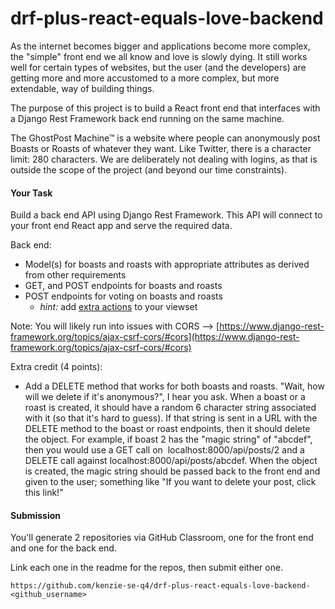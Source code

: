 # drf-plus-react-equals-love-backend

As the internet becomes bigger and applications become more complex, the "simple" front end we all know and love is slowly dying. It still works well for certain types of websites, but the user (and the developers) are getting more and more accustomed to a more complex, but more extendable, way of building things.

The purpose of this project is to build a React front end that interfaces with a Django Rest Framework back end running on the same machine.

The GhostPost Machine™ is a website where people can anonymously post Boasts or Roasts of whatever they want. Like Twitter, there is a character limit: 280 characters. We are deliberately not dealing with logins, as that is outside the scope of the project (and beyond our time constraints). 

#### **Your Task**

Build a back end API using Django Rest Framework. This API will connect to your front end React app and serve the required data.

Back end:

*   Model(s) for boasts and roasts with appropriate attributes as derived from other requirements
*   GET, and POST endpoints for boasts and roasts
*   POST endpoints for voting on boasts and roasts
    *   _hint:_ add [extra actions](https://www.django-rest-framework.org/api-guide/viewsets/#marking-extra-actions-for-routing) to your viewset

Note: You will likely run into issues with CORS --> [https://www.django-rest-framework.org/topics/ajax-csrf-cors/#cors](https://www.django-rest-framework.org/topics/ajax-csrf-cors/#cors)

Extra credit (4 points):

*   Add a DELETE method that works for both boasts and roasts. "Wait, how will we delete if it's anonymous?", I hear you ask. When a boast or a roast is created, it should have a random 6 character string associated with it (so that it's hard to guess). If that string is sent in a URL with the DELETE method to the boast or roast endpoints, then it should delete the object. For example, if boast 2 has the "magic string" of "abcdef", then you would use a GET call on  localhost:8000/api/posts/2 and a DELETE call against localhost:8000/api/posts/abcdef. When the object is created, the magic string should be passed back to the front end and given to the user; something like "If you want to delete your post, click this link!"

#### **Submission**

You'll generate 2 repositories via GitHub Classroom, one for the front end and one for the back end.

Link each one in the readme for the repos, then submit either one.

```
https://github.com/kenzie-se-q4/drf-plus-react-equals-love-backend-<github_username>
```
